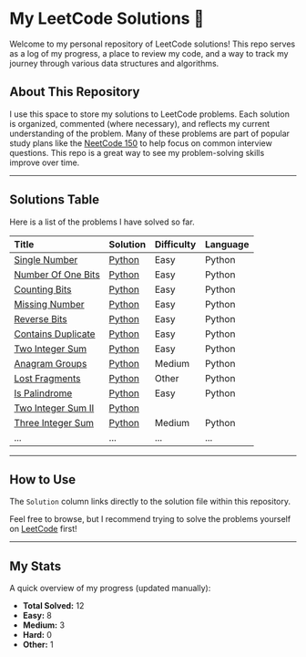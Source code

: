 # My LeetCode Solutions 🚀

Welcome to my personal repository of LeetCode solutions! This repo serves as a log of my progress, a place to review my code, and a way to track my journey through various data structures and algorithms.

## About This Repository

I use this space to store my solutions to LeetCode problems. Each solution is organized, commented (where necessary), and reflects my current understanding of the problem. Many of these problems are part of popular study plans like the [NeetCode 150](https://neetcode.io/practice) to help focus on common interview questions. This repo is a great way to see my problem-solving skills improve over time.

---

## Solutions Table

Here is a list of the problems I have solved so far.

| Title | Solution | Difficulty | Language |
| :--- | :--- | :--- | :--- |
| [Single Number](https://leetcode.com/problems/single-number/) | [Python](./Easy/single-number.py) | Easy | Python |
| [Number Of One Bits](https://leetcode.com/problems/number-of-1-bits/) | [Python](./Easy/number-of-one-bits.py) | Easy | Python |
| [Counting Bits](https://leetcode.com/problems/counting-bits/) | [Python](./Easy/counting-bits.py) | Easy | Python |
| [Missing Number](https://leetcode.com/problems/missing-number/) | [Python](./Easy/missing-number.py) | Easy | Python |
| [Reverse Bits](https://leetcode.com/problems/reverse-bits/) | [Python](./Easy/reverse-bits.py) | Easy | Python |
| [Contains Duplicate](https://leetcode.com/problems/contains-duplicate/) | [Python](./Easy/contains-duplicate.py) | Easy | Python |
| [Two Integer Sum](https://leetcode.com/problems/two-sum/) | [Python](./Easy/two-integer-sum.py) | Easy | Python |
| [Anagram Groups](https://leetcode.com/problems/group-anagrams/) | [Python](./Medium/anagram-groups.py) | Medium | Python |
| [Lost Fragments]() | [Python](./other/lost-fragments.py) | Other | Python |
| [Is Palindrome](https://leetcode.com/problems/valid-palindrome/) | [Python](./Easy/is-palindrome.py) | Easy | Python |
| [Two Integer Sum II](https://leetcode.com/problems/two-sum-ii-input-array-is-sorted/) | [Python](./Medium/two-integer-sum-ii.py) | 
| [Three Integer Sum](https://leetcode.com/problems/3sum/) | [Python](./Medium/three-integer-sum.py) | Medium | Python |
| ... | ... | ... | ... |
---

## How to Use

The `Solution` column links directly to the solution file within this repository.

Feel free to browse, but I recommend trying to solve the problems yourself on [LeetCode](https://leetcode.com/) first!

---

## My Stats

A quick overview of my progress (updated manually):

- **Total Solved:** 12
- **Easy:** 8
- **Medium:** 3
- **Hard:** 0
- **Other:** 1